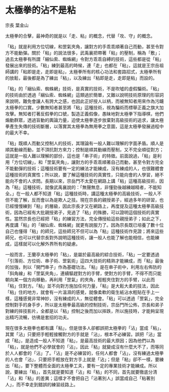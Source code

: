 # 太極拳的沾不是粘

宗長
葉金山

太極拳的合擊，最神奇的就是以「走、粘」的概念，代替「攻、守」的概念。

「粘」就是利用方位切線，和罡氣夾角，讓對方的手乖乖順著自己而動，甚至令對方不能動彈。關於「粘」的說法很多，武禹襄把帶著「粘」的壓制，稱為「敷」；過去太極拳有所謂「綑仙索、蜘蛛網」令對方乖乖自縛的技術，這些都是從「粘」發展出來的技術。「粘」練到最高的時候，連「走」也都在「粘」，這就是王宗岳祖師講的「粘即是走，走即是粘」，太極拳所有的核心功法和套路招式，太極拳所有的放鬆，最後都是為了練出「粘」，以及練出「粘即是走，走即是粘」而設的。

「粘」的「綑仙索、蜘蛛網」技術，是真實的技術，不是吹噓的虛假騙術。「粘」的技術由於透過「綑仙索、蜘蛛網」這類過於簡單，又難以說明技術原理的形容詞來說明，難免會讓人有誇大之感，也因此正好授人以柄，而被無知者用來作為污衊太極拳的口實。少數無知者甚至將「粘」這種技術，視為騙術而標舉正義之旗大加攻擊。無知者打著反假拳的口號，製造正義假像，愚昧地對太極拳下指導棋，他們煽動群眾，透過盲動的輿論力量，迫使太極拳逐步放棄對高級技術的追求，讓太極拳產生失傳的技術斷層，以落實其太極拳為無用拳之意圖，這是太極拳發展過程中的最大不幸。

「粘」既順人而動又控制人的技術，其理論有一般人難以理解的字面矛盾。順人是順其動線而動，並不頂抗對方來力；控制是順其動線而壓制，又不完全順從對方；這就是一般人難以理解的部份，這也是「串子術」的特徵。前面說過，「粘」是利用「方位切線」，和「罡氣夾角」，讓對方的手乖乖順著自己而動，甚至令對方完全不能動彈的技術；這種技術要有一定的練法才能練成，沒有練成的人，也很難體會這種技術的真實性；所以說，要了解這種技術的真實性，只能向會的人學習，絕不能向不會的人求問。長期以來，宗岳門不太愛在網路上講「粘」這種高級技術，因為「粘」這種技術，就像武禹襄說的：「無聲無息，非懂勁後越練越精者，不能知全。」在一般人都不知道「粘」這種技術時，講這種太極拳的高級技術，一般人不但不能了解，反而會以為是欺人之技。現在宗長的親授弟子，經過多年的研習，也已經慢慢練到「粘」的層級，因此宗長才又在網路上，再度提及這種太極拳高級技術，因為已經有大批親授弟子，見過了「粘」的殊勝，可以證明這個技術的真實性。當然宗長也已經把「粘」的練習方法，完全傳授給這些親授弟子；如此之下，再度講「粘」的「綑仙索、蜘蛛網」就更有說服力了。因為宗長既已培養了數十位自己也懂得「粘」的師兄，這些師兄不但可以為「粘」這種技術作見證；將來這些師兄，也可以代替宗長對外說明這種技術，讓一般人也能了解也能相信，也能練成，這樣就可以化解外界所有的疑慮。

一般而言，王蘭亭太極拳的「粘」，是屬於最高級的綜合技術，「粘」一定要透過「引落術、方位術、串子術、罡氣術」這四大技術的精熟才能練成，而「粘」最後的加強，則以「開門串子」作為基礎功法。「粘」是在串子術中，利用左右佈防的「斜角線」和「罡氣夾角」，連續驅趕對方的手臂，使對方的手臂，不得不而只能朝向某一個方向移動，再利用「罡氣」的夾角，輕輕夾住對方的手臂，以此而「粘」住對方。「粘」並不向對方施加任何力量，「粘」是大鬆大柔的技法，因此「粘」住的地方，就會有一片溫濕的感覺，就像柔軟的衛生紙沾水輕貼在手上一樣，這種感覺非常神妙，沒有練成的人，無從體會。「粘」可以透過「罡氣」，完全控制對手的身手步，所以是太極拳最高級的控制技術，宗岳門所公佈，宗長和弟子對練的摔技影片，全都是以「粘」控制之後而加以摔跌，所以施技時，才能夠呈現出精巧流暢，彷彿是套招的功夫。

現在很多太極拳也都有講「粘」，但是很多人卻都誤把太極拳的「沾」當成「粘」，其實「沾」只要把手輕輕接觸對方的手就是「沾」，根本不必練習。誤把「沾」當成「粘」，是造成一般人不知道「粘」，是最高技術的最大原因；因為他們以為「粘」，就是他們不必學就會的「沾」，因此「粘」就變成沒有什麼大不了，而等同於人人都會的「沾」了。「沾」是不必練習的，任何人都會「沾」，沒有練過太極拳的人也會「沾」，只要把手輕放在對方手上就是「沾」；但是「粘」卻不一樣，要練出「粘」，要下整體而全面的太極拳工夫，要有一定的專業技術才能練成。所以說，要練出「粘」，首先就是要知道「沾」和「粘」的不同，首先就要徹底分清「沾」和「粘」的差異；這樣才不會把自己「沾著別人」誤當成自己「粘著別人」，而不幸走到錯誤的練習歧路上。